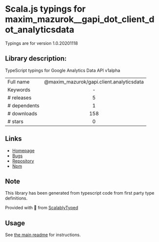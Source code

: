 
# Scala.js typings for maxim_mazurok__gapi_dot_client_dot_analyticsdata

Typings are for version 1.0.20201118

## Library description:
TypeScript typings for Google Analytics Data API v1alpha

|                    |                 |
| ------------------ | :-------------: |
| Full name          | @maxim_mazurok/gapi.client.analyticsdata |
| Keywords           | - |
| # releases         | 5 |
| # dependents       | 1 |
| # downloads        | 158 |
| # stars            | 0 |

## Links
- [Homepage](https://github.com/Maxim-Mazurok/google-api-typings-generator#readme)
- [Bugs](https://github.com/Maxim-Mazurok/google-api-typings-generator/issues)
- [Repository](https://github.com/Maxim-Mazurok/google-api-typings-generator)
- [Npm](https://www.npmjs.com/package/%40maxim_mazurok%2Fgapi.client.analyticsdata)
    


## Note
This library has been generated from typescript code from first party type definitions.

Provided with :purple_heart: from [ScalablyTyped](https://github.com/oyvindberg/ScalablyTyped)

## Usage
See [the main readme](../../readme.md) for instructions.


